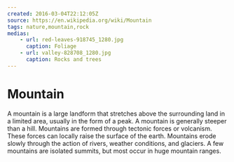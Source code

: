 ```yaml
---
created: 2016-03-04T22:12:05Z
source: https://en.wikipedia.org/wiki/Mountain
tags: nature,mountain,rock
medias:
    - url: red-leaves-918745_1280.jpg
      caption: Foliage
    - url: valley-828708_1280.jpg
      caption: Rocks and trees
---
```


# Mountain

A mountain is a large landform that stretches above the surrounding land in a limited area, usually in the form of a peak. A mountain is generally steeper than a hill. Mountains are formed through tectonic forces or volcanism. These forces can locally raise the surface of the earth. Mountains erode slowly through the action of rivers, weather conditions, and glaciers. A few mountains are isolated summits, but most occur in huge mountain ranges.
